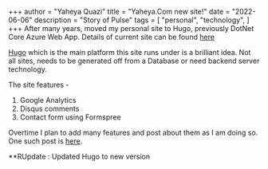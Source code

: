 +++
author = "Yaheya Quazi"
title = "Yaheya.Com new site!"
date = "2022-06-06"
description = "Story of Pulse"
tags = [
"personal",
"technology",
]
+++
After many years, moved my personal site to Hugo, previously DotNet Core Azure Web App. Details of current site can be found [here](/about/)

[Hugo](https://gohugo.io/) which is the main platform this site runs under is a brilliant idea. Not all sites, needs to be generated off from a Database or need backend server technology.

The site features -

1. Google Analytics
2. Disqus comments
3. Contact form using Formspree

Overtime I plan to add many features and post about them as I am doing so. One such post is [here](../hugo-stock-summary-shortcode).

**RUpdate : Updated Hugo to new version 




